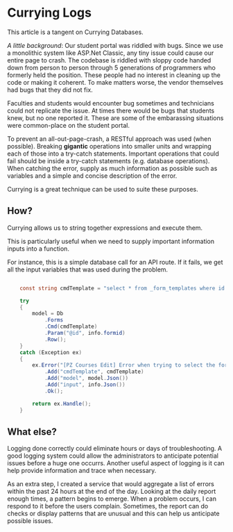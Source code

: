 # Currying Logs

This article is a tangent on Currying Databases.

*A little background*: Our student portal was riddled with bugs. Since we use a monolithic system
like ASP.Net Classic, any tiny issue could cause our entire page to crash. The codebase is riddled
with sloppy code handed down from person to person through 5 generations of programmers who formerly held
the position. These people had no interest in cleaning up the code or making it coherent. To make matters
worse, the vendor themselves had bugs that they did not fix.

Faculties and students would encounter bug sometimes and technicians could not replicate the issue. At times
there would be bugs that students knew, but no one reported it. These are some of the embarassing situations
were common-place on the student portal.

To prevent an all-out-page-crash, a RESTful approach was used (when possible). Breaking **gigantic** operations
into smaller units and wrapping each of those into a try-catch statements. Important operations that could
fail should be inside a try-catch statements (e.g. database operations). When catching the error, supply as much
information as possible such as variables and a simple and concise description of the error.

Currying is a great technique can be used to suite these purposes.

## How?

Currying allows us to string together expressions and execute them.

This is particularly useful when we need to supply important information inputs into a function.

For instance, this is a simple database call for an API route. If it fails, we get all the input variables that was used during the problem.

```C#

    const string cmdTemplate = "select * from _form_templates where id = @id and category = 'Course Forms (Pre-offer)' ";

    try
    {
        model = Db
            .Forms
            .Cmd(cmdTemplate)
            .Param("@id", info.formid)
            .Row();
    }
    catch (Exception ex)
    {
        ex.Error("[PZ Courses Edit] Error when trying to select the form templates.")
            .Add("cmdTemplate", cmdTemplate)
            .Add("model", model.Json())
            .Add("input", info.Json())
            .Ok();

        return ex.Handle();
    }

```

## What else?

Logging done correctly could eliminate hours or days of troubleshooting. A good logging system could allow the administrators to anticipate
potential issues before a huge one occurrs. Another useful aspect of logging is it can help provide information and trace when
necessary.

As an extra step, I created a service that would aggregate a list of errors within the past 24 hours at the end of the day. Looking at the
daily report enough times, a pattern begins to emerge. When a problem occurs, I can respond to it before the users complain. Sometimes, the
report can do checks or display patterns that are unusual and this can help us anticipate possible issues.